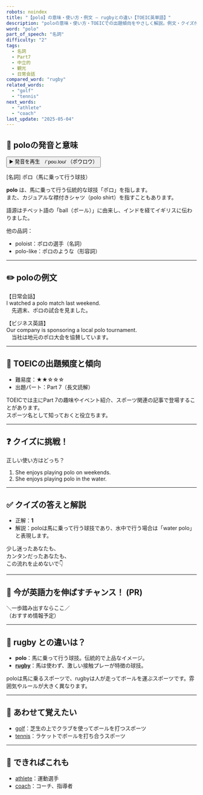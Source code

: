 ```yaml
---
robots: noindex
title: "【polo】の意味・使い方・例文 ― rugbyとの違い【TOEIC英単語】"
description: "poloの意味・使い方・TOEICでの出題傾向をやさしく解説。例文・クイズ付きでrugbyとの違いもわかりやすく学べます。"
word: "polo"
part_of_speech: "名詞"
difficulty: "2"
tags:
  - 名詞
  - Part7
  - 中立的
  - 観光
  - 日常会話
compared_word: "rugby"
related_words:
  - "golf"
  - "tennis"
next_words:
  - "athlete"
  - "coach"
last_update: "2025-05-04"
---
```


## 🔰 poloの発音と意味

<button class="play-audio" onclick="playTTS('polo')">
  <span class="play-audio-main">
    ▶️ 発音を再生　/ˈpoʊ.loʊ/
  </span>
  <span class="play-audio-sub">
    （ポウロウ）
  </span>
</button>

[名詞] ポロ（馬に乗って行う球技）

**polo** は、馬に乗って行う伝統的な球技「ポロ」を指します。  
また、カジュアルな襟付きシャツ（polo shirt）を指すこともあります。

語源はチベット語の「ball（ボール）」に由来し、インドを経てイギリスに伝わりました。

他の品詞：  
- poloist：ポロの選手（名詞）
- polo-like：ポロのような（形容詞）

---

## ✏️ poloの例文

【日常会話】  
I watched a polo match last weekend.  
　先週末、ポロの試合を見ました。

【ビジネス英語】  
Our company is sponsoring a local polo tournament.  
　当社は地元のポロ大会を協賛しています。

---

## 🎯 TOEICの出題頻度と傾向

- 難易度：★★☆☆☆
- 出題パート：Part 7（長文読解）

TOEICでは主にPart 7の趣味やイベント紹介、スポーツ関連の記事で登場することがあります。  
スポーツ名として知っておくと役立ちます。

---

## ❓ クイズに挑戦！

正しい使い方はどっち？

1. She enjoys playing polo on weekends.  
2. She enjoys playing polo in the water.

---

## ✅ クイズの答えと解説

- 正解：**1**
- 解説：poloは馬に乗って行う球技であり、水中で行う場合は「water polo」と表現します。

少し迷ったあなたも、  
カンタンだったあなたも、  
この流れを止めないで👇️

---

## 🚀 今が英語力を伸ばすチャンス！ (PR)

<div class="info-center">
＼一歩踏み出すならここ／<br>  
（おすすめ情報予定）
</div>

---

## 🤔  rugby との違いは？

- **polo**：馬に乗って行う球技。伝統的で上品なイメージ。
- **[rugby](/word/rugby/)**：馬は使わず、激しい接触プレーが特徴の球技。

poloは馬に乗るスポーツで、rugbyは人が走ってボールを運ぶスポーツです。雰囲気やルールが大きく異なります。

---

## 🧩 あわせて覚えたい

- [golf](/word/golf/)：芝生の上でクラブを使ってボールを打つスポーツ
- [tennis](/word/tennis/)：ラケットでボールを打ち合うスポーツ

---

## 📖 できればこれも

- [athlete](/word/athlete/)：運動選手
- [coach](/word/coach/)：コーチ、指導者

<!-- cvid: aid36_bid20 -->
